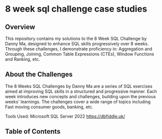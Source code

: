 # 8 week sql challenge case studies

## Overview
This repository contains my solutions to the 8 Week SQL Challenge by Danny Ma, designed to enhance SQL skills progressively over 8 weeks. Through these challenges, I demonstrate proficiency in: Aggregation and Grouping, Joining, Common Table Expressions (CTEs), Window Functions and Ranking, etc.

## About the Challenges
The 8 Weeks SQL Challenges by Danny Ma are a series of SQL exercises aimed at improving SQL skills in a structured and progressive manner. Each week introduces new concepts and challenges, building upon the previous weeks' learnings. The challenges cover a wide range of topics including Fast moving consumer goods, banking, etc.


Tools Used: Microsoft SQL Server 2022
https://dbfiddle.uk/

## Table of Contents

